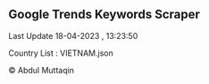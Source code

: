 

## Google Trends Keywords Scraper 
 
Last Update 18-04-2023 , 13:23:50

Country List :
VIETNAM.json



© Abdul Muttaqin 
